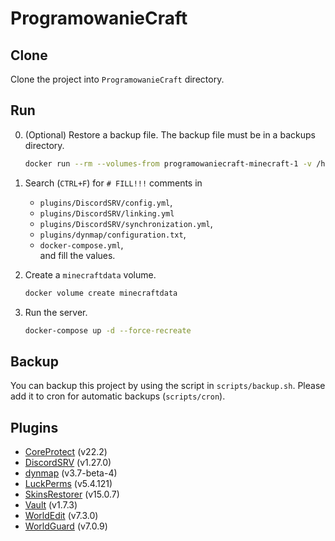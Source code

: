 # ProgramowanieCraft

## Clone

Clone the project into `ProgramowanieCraft` directory.

## Run

0. (Optional) Restore a backup file. The backup file must be in a backups directory.

    ```sh
    docker run --rm --volumes-from programowaniecraft-minecraft-1 -v /home/INSERT_BACKUPS_DIRECTORY:/backup bash -c "cd /data && tar xvf /backup/INSERT_BACKUP_FILENAME.tar --strip 1"
    ```

1. Search (`CTRL+F`) for `# FILL!!!` comments in
    - `plugins/DiscordSRV/config.yml`,
    - `plugins/DiscordSRV/linking.yml`
    - `plugins/DiscordSRV/synchronization.yml`,
    - `plugins/dynmap/configuration.txt`,
    - `docker-compose.yml`,  
and fill the values.

2. Create a `minecraftdata` volume.

    ```sh
    docker volume create minecraftdata
    ```

3. Run the server.

    ```sh
    docker-compose up -d --force-recreate
    ```

## Backup

You can backup this project by using the script in `scripts/backup.sh`. Please add it to cron for automatic backups (`scripts/cron`).

## Plugins

- [CoreProtect](https://www.spigotmc.org/resources/coreprotect.8631/) (v22.2)
- [DiscordSRV](https://www.spigotmc.org/resources/discordsrv.18494/) (v1.27.0)
- [dynmap](https://www.spigotmc.org/resources/dynmap.274/) (v3.7-beta-4)
- [LuckPerms](https://www.spigotmc.org/resources/luckperms.28140/) (v5.4.121)
- [SkinsRestorer](https://www.spigotmc.org/resources/skinsrestorer.2124/) (v15.0.7)
- [Vault](https://www.spigotmc.org/resources/vault.34315/) (v1.7.3)
- [WorldEdit](https://dev.bukkit.org/projects/worldedit/) (v7.3.0)
- [WorldGuard](https://dev.bukkit.org/projects/worldguard) (v7.0.9)
